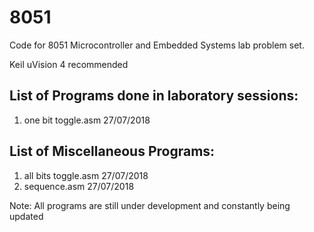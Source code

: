 # 8051
Code for 8051 Microcontroller and Embedded Systems lab problem set.

Keil uVision 4 recommended

## List of Programs done in laboratory sessions:
1. one bit toggle.asm          27/07/2018

## List of Miscellaneous Programs:
1. all bits toggle.asm        27/07/2018
2. sequence.asm               27/07/2018

Note: All programs are still under development and constantly being updated
